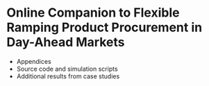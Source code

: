 # Online Companion to Flexible Ramping Product Procurement in Day-Ahead Markets

- Appendices
- Source code and simulation scripts
- Additional results from case studies
  
